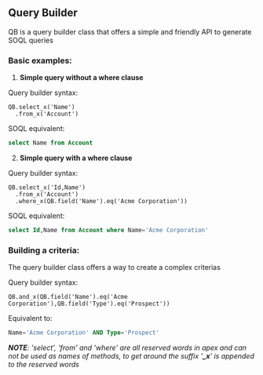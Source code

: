 ## Query Builder

QB is a query builder class that offers a simple and friendly API to generate SOQL queries

### Basic examples:

1. **Simple query without a where clause**

  Query builder syntax:
  ```apex
  QB.select_x('Name')
    .from_x('Account')
  ```

  SOQL equivalent:
  ```sql
  select Name from Account
  ```


2. **Simple query with a where clause**

  Query builder syntax:
  ```apex
  QB.select_x('Id,Name')
    .from_x('Account')
    .where_x(QB.field('Name').eq('Acme Corporation'))
  ```

  SOQL equivalent:
  ```sql
  select Id,Name from Account where Name='Acme Corporation'
  ```

### Building a criteria:

The query builder class offers a way to create a complex criterias 

  Query builder syntax:
  ```apex
  QB.and_x(QB.field('Name').eq('Acme Corporation'),QB.field('Type').eq('Prospect'))
  ```

  Equivalent to:
  ```sql
  Name='Acme Corporation' AND Type='Prospect'
  ```

*__NOTE__: 'select', 'from' and 'where' are all reserved words in apex and can not be used as names of methods, to get around the suffix '__\_x__' is appended to the reserved words*
